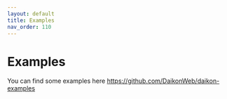 ```yaml
---
layout: default
title: Examples
nav_order: 110
---
```


# Examples
You can find some examples here https://github.com/DaikonWeb/daikon-examples
